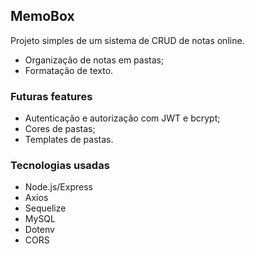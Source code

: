 ## MemoBox

Projeto simples de um sistema de CRUD de notas online.
- Organização de notas em pastas;
- Formatação de texto.

### Futuras features
- Autenticação e autorização com JWT e bcrypt;
- Cores de pastas;
- Templates de pastas.

### Tecnologias usadas
- Node.js/Express
- Axios
- Sequelize
- MySQL
- Dotenv
- CORS